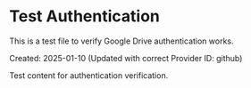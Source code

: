 # Test Authentication

This is a test file to verify Google Drive authentication works.

Created: 2025-01-10 (Updated with correct Provider ID: github)

Test content for authentication verification. 